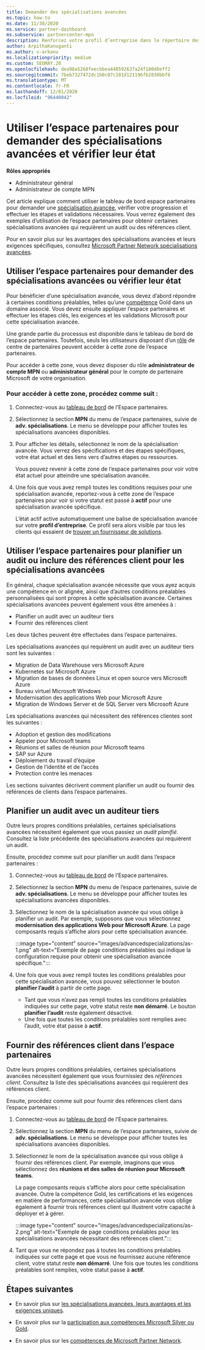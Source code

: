 ```yaml
---
title: Demander des spécialisations avancées
ms.topic: how-to
ms.date: 11/30/2020
ms.service: partner-dashboard
ms.subservice: partnercenter-mpn
description: Renforcez votre profil d’entreprise dans le répertoire des partenaires Microsoft. Découvrez comment utiliser l’espace partenaires pour demander et gagner des spécialisations avancées.
author: ArpithaKanuganti
ms.author: v-arkanu
ms.localizationpriority: medium
ms.custom: SEOMAY.20
ms.openlocfilehash: dea98a5268feecbbea448592637a24f180d8eff2
ms.sourcegitcommit: 7beb7327472dc1b0c07c101d121196fb2830bbf8
ms.translationtype: MT
ms.contentlocale: fr-FR
ms.lasthandoff: 12/01/2020
ms.locfileid: "96440042"
---
```

# <a name="use-partner-center-to-apply-for-advanced-specializations-and-check-their-status"></a>Utiliser l’espace partenaires pour demander des spécialisations avancées et vérifier leur état

**Rôles appropriés**

- Administrateur général
- Administrateur de compte MPN

Cet article explique comment utiliser le tableau de bord espace partenaires pour demander une [spécialisation avancée](advanced-specializations.md), vérifier votre progression et effectuer les étapes et validations nécessaires. Vous verrez également des exemples d’utilisation de l’espace partenaires pour obtenir certaines spécialisations avancées qui requièrent un audit ou des références client.

Pour en savoir plus sur les avantages des spécialisations avancées et leurs exigences spécifiques, consultez [Microsoft Partner Network spécialisations avancées](https://partner.microsoft.com/membership/advanced-specialization).

## <a name="use-partner-center-to-apply-for-advanced-specializations-or-check-their-status"></a>Utiliser l’espace partenaires pour demander des spécialisations avancées ou vérifier leur état

Pour bénéficier d’une spécialisation avancée, vous devez d’abord répondre à certaines conditions préalables, telles qu’une [compétence](https://partner.microsoft.com/membership/competencies) Gold dans un domaine associé. Vous devez ensuite appliquer l’espace partenaires et effectuer les étapes clés, les exigences et les validations Microsoft pour cette spécialisation avancée.

Une grande partie du processus est disponible dans le tableau de bord de l’espace partenaires. Toutefois, seuls les utilisateurs disposant d’un [rôle](permissions-overview.md) de centre de partenaires peuvent accéder à cette zone de l’espace partenaires.

Pour accéder à cette zone, vous devez disposer du rôle **administrateur de compte MPN** ou **administrateur général** pour le compte de partenaire Microsoft de votre organisation.

### <a name="follow-these-steps-to-access-this-area"></a>Pour accéder à cette zone, procédez comme suit :

1. Connectez-vous au [tableau de bord](https://partner.microsoft.com/dashboard/home) de l’Espace partenaires.

2. Sélectionnez la section **MPN** du menu de l’espace partenaires, suivie de **adv. spécialisations**. Le menu se développe pour afficher toutes les spécialisations avancées disponibles.

3. Pour afficher les détails, sélectionnez le nom de la spécialisation avancée. Vous verrez des spécifications et des étapes spécifiques, votre état actuel et des liens vers d’autres étapes ou ressources.

   Vous pouvez revenir à cette zone de l’espace partenaires pour voir votre état actuel pour atteindre une spécialisation avancée.

4. Une fois que vous avez rempli toutes les conditions requises pour une spécialisation avancée, reportez-vous à cette zone de l’espace partenaires pour voir si votre statut est passé à **actif** pour une spécialisation avancée spécifique.

   L’état actif active automatiquement une balise de spécialisation avancée sur votre **profil d’entreprise**. Ce profil sera alors visible par tous les clients qui essaient de [trouver un fournisseur de solutions](https://www.microsoft.com/solution-providers/home).

## <a name="use-partner-center-to-schedule-an-audit-or-include-customer-references-for-advanced-specializations"></a>Utiliser l’espace partenaires pour planifier un audit ou inclure des références client pour les spécialisations avancées

En général, chaque spécialisation avancée nécessite que vous ayez acquis une compétence en or alignée, ainsi que d’autres conditions préalables personnalisées qui sont propres à cette spécialisation avancée. Certaines spécialisations avancées peuvent également vous être amenées à :

- Planifier un audit avec un auditeur tiers
- Fournir des références client

Les deux tâches peuvent être effectuées dans l’espace partenaires.

Les spécialisations avancées qui requièrent un audit avec un auditeur tiers sont les suivantes :

- Migration de Data Warehouse vers Microsoft Azure
- Kubernetes sur Microsoft Azure
- Migration de bases de données Linux et open source vers Microsoft Azure
- Bureau virtuel Microsoft Windows
- Modernisation des applications Web pour Microsoft Azure
- Migration de Windows Server et de SQL Server vers Microsoft Azure

Les spécialisations avancées qui nécessitent des références clientes sont les suivantes :

- Adoption et gestion des modifications
- Appeler pour Microsoft teams
- Réunions et salles de réunion pour Microsoft teams
- SAP sur Azure
- Déploiement du travail d’équipe
- Gestion de l’identité et de l’accès
- Protection contre les menaces

Les sections suivantes décrivent comment planifier un audit ou fournir des références de clients dans l’espace partenaires.

## <a name="schedule-an-audit-with-a-third-party-auditor"></a>Planifier un audit avec un auditeur tiers

Outre leurs propres conditions préalables, certaines spécialisations avancées nécessitent également que vous passiez un *audit planifié*. Consultez la liste précédente des spécialisations avancées qui requièrent un audit.

Ensuite, procédez comme suit pour planifier un audit dans l’espace partenaires :

1. Connectez-vous au [tableau de bord](https://partner.microsoft.com/dashboard/home) de l’Espace partenaires.

2. Sélectionnez la section **MPN** du menu de l’espace partenaires, suivie de **adv. spécialisations**. Le menu se développe pour afficher toutes les spécialisations avancées disponibles.

3. Sélectionnez le nom de la spécialisation avancée qui vous oblige à planifier un audit. Par exemple, supposons que vous sélectionnez **modernisation des applications Web pour Microsoft Azure**. La page composants requis s’affiche alors pour cette spécialisation avancée.

   :::image type="content" source="images/advancedspecializations/as-1.png" alt-text="Exemple de page conditions préalables qui indique la configuration requise pour obtenir une spécialisation avancée spécifique.":::

4. Une fois que vous avez rempli toutes les conditions préalables pour cette spécialisation avancée, vous pouvez sélectionner le bouton **planifier l’audit** à partir de cette page.

   - Tant que vous n’avez pas rempli toutes les conditions préalables indiquées sur cette page, votre statut reste **non démarré**. Le bouton **planifier l’audit** reste également désactivé. 
   - Une fois que toutes les conditions préalables sont remplies avec l’audit, votre état passe à **actif**.

## <a name="provide-customer-references-in-partner-center"></a>Fournir des références client dans l’espace partenaires

Outre leurs propres conditions préalables, certaines spécialisations avancées nécessitent également que vous fournissiez des *références client*. Consultez la liste des spécialisations avancées qui requièrent des références client.

Ensuite, procédez comme suit pour fournir des références client dans l’espace partenaires :

1. Connectez-vous au [tableau de bord](https://partner.microsoft.com/dashboard/home) de l’Espace partenaires.

2. Sélectionnez la section **MPN** du menu de l’espace partenaires, suivie de **adv. spécialisations**. Le menu se développe pour afficher toutes les spécialisations avancées disponibles.

3. Sélectionnez le nom de la spécialisation avancée qui vous oblige à fournir des références client. Par exemple, imaginons que vous sélectionnez des **réunions et des salles de réunion pour Microsoft teams**.

   La page composants requis s’affiche alors pour cette spécialisation avancée. Outre la compétence Gold, les certifications et les exigences en matière de performances, cette spécialisation avancée vous oblige également à fournir trois références client qui illustrent votre capacité à déployer et à gérer.

   :::image type="content" source="images/advancedspecializations/as-2.png" alt-text="Exemple de page conditions préalables pour les spécialisations avancées nécessitant des références client.":::

4. Tant que vous ne répondez pas à toutes les conditions préalables indiquées sur cette page et que vous ne fournissez aucune référence client, votre statut reste **non démarré**. Une fois que toutes les conditions préalables sont remplies, votre statut passe à **actif**.

## <a name="next-steps"></a>Étapes suivantes

- En savoir plus sur [les spécialisations avancées, leurs avantages et les exigences uniques](https://partner.microsoft.com/membership/advanced-specialization).

- En savoir plus sur la [participation aux compétences Microsoft Silver ou Gold](learn-about-competencies.md).

- En savoir plus sur les [compétences de Microsoft Partner Network](https://partner.microsoft.com/membership/competencies).
